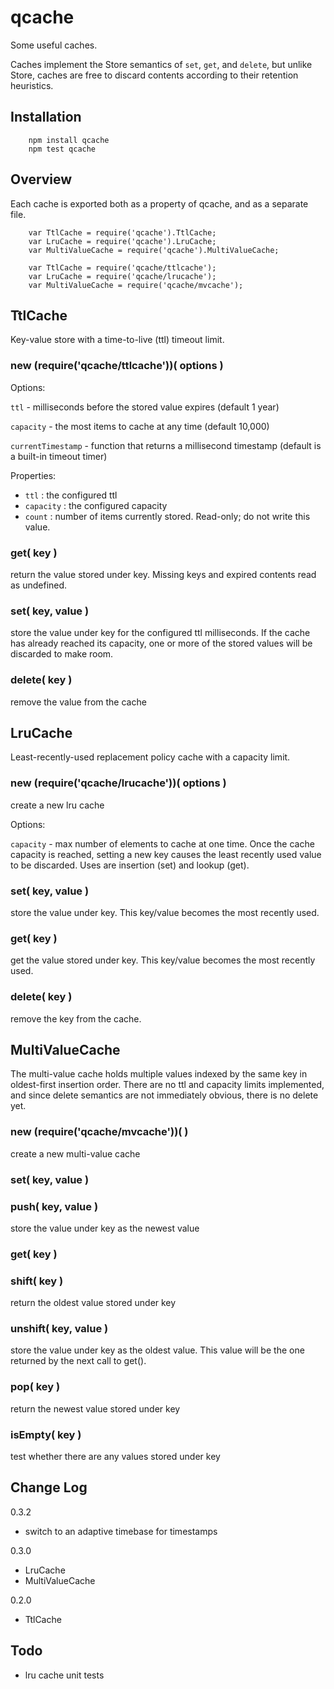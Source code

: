 qcache
======

Some useful caches.

Caches implement the Store semantics of `set`, `get`, and `delete`, but unlike
Store, caches are free to discard contents according to their retention
heuristics.


Installation
------------

        npm install qcache
        npm test qcache


Overview
--------

Each cache is exported both as a property of qcache, and as a separate file.

        var TtlCache = require('qcache').TtlCache;
        var LruCache = require('qcache').LruCache;
        var MultiValueCache = require('qcache').MultiValueCache;

        var TtlCache = require('qcache/ttlcache');
        var LruCache = require('qcache/lrucache');
        var MultiValueCache = require('qcache/mvcache');


TtlCache
--------

Key-value store with a time-to-live (ttl) timeout limit.

### new (require('qcache/ttlcache'))( options )

Options:

`ttl` - milliseconds before the stored value expires (default 1 year)

`capacity` - the most items to cache at any time (default 10,000)

`currentTimestamp` - function that returns a millisecond timestamp
(default is a built-in timeout timer)

Properties:

- `ttl` : the configured ttl
- `capacity` : the configured capacity
- `count` : number of items currently stored.  Read-only; do not write this value.

### get( key )

return the value stored under key.  Missing keys and expired contents
read as undefined.

### set( key, value )

store the value under key for the configured ttl milliseconds.  If the cache
has already reached its capacity, one or more of the stored values will be
discarded to make room.

### delete( key )

remove the value from the cache


LruCache
--------

Least-recently-used replacement policy cache with a capacity limit.

### new (require('qcache/lrucache'))( options )

create a new lru cache

Options:

`capacity` - max number of elements to cache at one time.  Once the cache
capacity is reached, setting a new key causes the least recently used value to
be discarded.  Uses are insertion (set) and lookup (get).

### set( key, value )

store the value under key.  This key/value becomes the most recently used.

### get( key )

get the value stored under key.  This key/value becomes the most recently used.

### delete( key )

remove the key from the cache.


MultiValueCache
---------------

The multi-value cache holds multiple values indexed by the same key in
oldest-first insertion order.  There are no ttl and capacity limits
implemented, and since delete semantics are not immediately obvious, there is
no delete yet.

### new (require('qcache/mvcache'))( )

create a new multi-value cache

### set( key, value )
### push( key, value )

store the value under key as the newest value

### get( key )
### shift( key )

return the oldest value stored under key

### unshift( key, value )

store the value under key as the oldest value.  This value will be the one
returned by the next call to get().

### pop( key )

return the newest value stored under key

### isEmpty( key )

test whether there are any values stored under key


Change Log
----------

0.3.2

- switch to an adaptive timebase for timestamps

0.3.0

- LruCache
- MultiValueCache

0.2.0

- TtlCache


Todo
----

- lru cache unit tests
